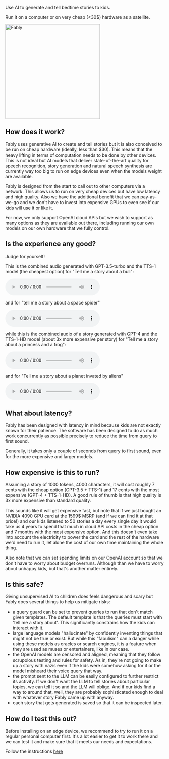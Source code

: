 Use AI to generate and tell bedtime stories to kids.

Run it on a computer or on very cheap (<30$) hardware as a satellite.

<img src="https://raw.githubusercontent.com/stefanom/fably/main/images/fably.webp" alt="Fably" width="300" height="300"/>

## How does it work?

Fably uses generative AI to create and tell stories but it is also conceived to be run on cheap hardware (ideally, less than $30). This means that the heavy lifting in terms of computation needs to be done by other devices. This is not ideal but AI models that deliver state-of-the-art quality for speech recognition, story generation and natural speech synthesis are currently way too big to run on edge devices even when the models weight are available.

Fably is designed from the start to call out to other computers via a network. This allows us to run on very cheap devices but have low latency and high quality. Also we have the additional benefit that we can pay-as-we-go and we don't have to invest into expensive GPUs to even see if
our kids will use it or like it.

For now, we only support OpenAI cloud APIs but we wish to support as many options as they are available out there, including running our own models on our own hardware that we fully control.

## Is the experience any good?

Judge for yourself!

This is the combined audio generated with GPT-3.5-turbo and the TTS-1 model (the cheapest option) for "Tell me a story about a bull":

<audio controls>
  <source src="https://github.com/stefanom/fably/raw/main/examples/openai_cheap/a_bull/story.mp3" type="audio/mpeg">
  Your browser does not support the audio element.
</audio>

and for "tell me a story about a space spider"

<audio controls>
  <source src="https://github.com/stefanom/fably/raw/main/examples/openai_cheap/a_space_spider/story.mp3" type="audio/mpeg">
  Your browser does not support the audio element.
</audio>

while this is the combined audio of a story generated with GPT-4 and the TTS-1-HD model (about 3x more expensive per story) for "Tell me a story about a princess and a frog":

<audio controls>
  <source src="https://github.com/stefanom/fably/raw/main/examples/openai_expensive/a_princess_and_a_frog/story.mp3" type="audio/mpeg">
  Your browser does not support the audio element.
</audio>

and for "Tell me a story about a planet invated by aliens"

<audio controls>
  <source src="https://github.com/stefanom/fably/raw/main/examples/openai_expensive/a_planet_invaded_by_aliens/story.mp3" type="audio/mpeg">
  Your browser does not support the audio element.
</audio>

## What about latency?

Fably has been designed with latency in mind because kids are not exactly known for their patience. The software has been designed to do as much work concurrently as possible precisely to reduce the time from query to first sound.

Generally, it takes only a couple of seconds from query to first sound, even for the more expensive and larger models.

## How expensive is this to run?

Assuming a story of 1000 tokens, 4000 characters, it will cost roughly 7 cents with the cheap option (GPT-3.5 + TTS-1) and 17 cents with the most expensive (GPT-4 + TTS-1-HD). A good rule of thumb is that high quality is 3x more expensive than standard quality.

This sounds like it will get expensive fast, but note that if we just bought an NVIDIA 4090 GPU card at the 1599$ MSRP (and if we can find it at that price!) and our kids listened to 50 stories a day every single day it would take us 4 years to spend that much in cloud API costs in the cheap option and 7 months with the most expensive option. And this doesn't even take into account the electricity to power the card and the rest of the hardware we'd need to run it, let alone the cost of our own time maintaining the whole thing.

Also note that we can set spending limits on our OpenAI account so that we don't have to worry about budget overruns. Although than we have to worry about unhappy kids, but that's another matter entirely.

## Is this safe?

Giving unsupervised AI to children does feels dangerous and scary but Fably does several things to help us mitigate risks:

* a query guard can be set to prevent queries to run that don't match given templates. The default template is that the queries must start with 'tell me a story about'. This significantly constrains how the kids can interact with it.
* large language models "hallucinate" by confidently inventing things that might not be true or exist. But while this "fabulism" can a danger while using these models as oracles or search engines, it is a feature when they are used as muses or entertainers, like in our case.
* the OpenAI models are censored and aligned, meaning that they follow scrupolous testing and rules for safety. As in, they're not going to make up a story with nazis even if the kids were somehow asking for it or the model misheard their voice query that way.
* the prompt sent to the LLM can be easily configured to further restrict its activity. If we don't want the LLM to tell stories about particular topics, we can tell it so and the LLM will oblige. And if our kids find a way to around that, well, they are probably sophisticated enough to deal with whatever story Fably came up with anyway.
* each story that gets generated is saved so that it can be inspected later.

## How do I test this out?

Before installing on an edge device, we recommend to try to run it on a regular personal computer first. It's a lot easier to get it to work there and we can test it and make sure that it meets our needs and expectations.

Follow the instructions [here](https://github.com/stefanom/fably)
